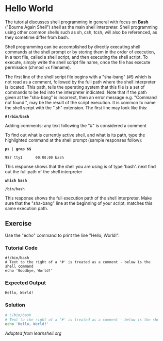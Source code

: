 # Hello World

The tutorial discusses shell programming in general with focus on **Bash** ("Bourne Again Shell") shell as the main shell interpreter. Shell programming using other common shells such as sh, csh, tcsh, will also be referenced, as they sometime differ from bash.

Shell programming can be accomplished by directly executing shell commands at the shell prompt or by storing them in the order of execution, in a text file, called a shell script, and then executing the shell script. To execute, simply write the shell script file name, once the file has execute permission (chmod +x filename).

The first line of the shell script file begins with a "sha-bang" (#!) which is not read as a comment, followed by the full path where the shell interpreter is located. This path, tells the operating system that this file is a set of commands to be fed into the interpreter indicated. Note that if the path given at the "sha-bang" is incorrect, then an error message e.g. "Command not found.", may be the result of the script execution. It is common to name the shell script with the ".sh" extension. The first line may look like this:

**`#!/bin/bash`**

Adding comments: any text following the "#" is considered a comment

To find out what is currently active shell, and what is its path, type the highlighted command at the shell prompt (sample responses follow):

**`ps | grep $$`**

    987 tty1      00:00:00 bash

This response shows that the shell you are using is of type 'bash'. next find out the full path of the shell interpreter

**`which bash`**

    /bin/bash

This response shows the full execution path of the shell interpreter. Make sure that the "sha-bang" line at the beginning of your script, matches this same execution path.

## Exercise

Use the "echo" command to print the line "Hello, World!".

### Tutorial Code

    #!/bin/bash
    # Text to the right of a '#' is treated as a comment - below is the shell command
    echo 'Goodbye, World!'

### Expected Output

    Hello, World!

### Solution

```bash
# !/bin/bash
# Text to the right of a '#' is treated as a comment - below is the shell command
echo 'Hello, World!'
```

*Adapted from learnshell.org*
